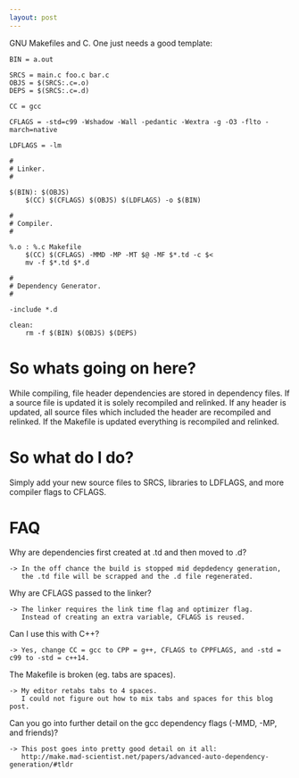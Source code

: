 ```yaml
---
layout: post
---
```


GNU Makefiles and C. One just needs a good template:

    BIN = a.out

    SRCS = main.c foo.c bar.c
    OBJS = $(SRCS:.c=.o)
    DEPS = $(SRCS:.c=.d)

    CC = gcc

    CFLAGS = -std=c99 -Wshadow -Wall -pedantic -Wextra -g -O3 -flto -march=native

    LDFLAGS = -lm

    #
    # Linker.
    #

    $(BIN): $(OBJS)
        $(CC) $(CFLAGS) $(OBJS) $(LDFLAGS) -o $(BIN)

    #
    # Compiler.
    #

    %.o : %.c Makefile
        $(CC) $(CFLAGS) -MMD -MP -MT $@ -MF $*.td -c $<
        mv -f $*.td $*.d

    #
    # Dependency Generator.
    #

    -include *.d

    clean:
        rm -f $(BIN) $(OBJS) $(DEPS)


# So whats going on here?

While compiling, file header dependencies are stored in dependency files. If a source file is updated
it is solely recompiled and relinked. If any header is updated, all source files which included the
header are recompiled and relinked. If the Makefile is updated everything is recompiled and relinked.

# So what do I do?

Simply add your new source files to SRCS, libraries to LDFLAGS, and more compiler flags to CFLAGS.

# FAQ

Why are dependencies first created at .td and then moved to .d?

    -> In the off chance the build is stopped mid depdedency generation,
       the .td file will be scrapped and the .d file regenerated.

Why are CFLAGS passed to the linker?

    -> The linker requires the link time flag and optimizer flag.
       Instead of creating an extra variable, CFLAGS is reused.

Can I use this with C++?

    -> Yes, change CC = gcc to CPP = g++, CFLAGS to CPPFLAGS, and -std = c99 to -std = c++14.

The Makefile is broken (eg. tabs are spaces).

    -> My editor retabs tabs to 4 spaces.
       I could not figure out how to mix tabs and spaces for this blog post.

Can you go into further detail on the gcc dependency flags (-MMD, -MP, and friends)?

    -> This post goes into pretty good detail on it all:
       http://make.mad-scientist.net/papers/advanced-auto-dependency-generation/#tldr

